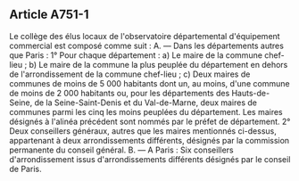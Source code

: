 Article A751-1
----
Le collège des élus locaux de l'observatoire départemental d'équipement
commercial est composé comme suit : A. ― Dans les départements autres que Paris
: 1° Pour chaque département : a) Le maire de la commune chef-lieu ; b) Le maire
de la commune la plus peuplée du département en dehors de l'arrondissement de la
commune chef-lieu ; c) Deux maires de communes de moins de 5 000 habitants dont
un, au moins, d'une commune de moins de 2 000 habitants ou, pour les
départements des Hauts-de-Seine, de la Seine-Saint-Denis et du Val-de-Marne,
deux maires de communes parmi les cinq les moins peuplées du département. Les
maires désignés à l'alinéa précédent sont nommés par le préfet de département.
2° Deux conseillers généraux, autres que les maires mentionnés ci-dessus,
appartenant à deux arrondissements différents, désignés par la commission
permanente du conseil général. B. ― A Paris : Six conseillers d'arrondissement
issus d'arrondissements différents désignés par le conseil de Paris.
